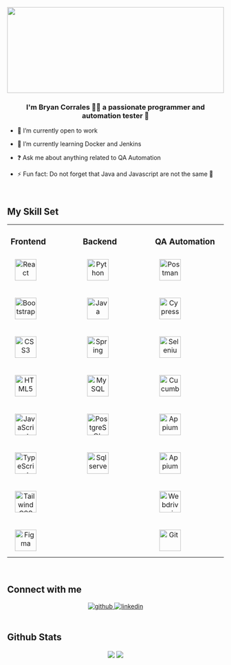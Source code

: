 <div align="center">
<img src="https://rishavanand.github.io/static/images/greetings.gif" align="center" style="width: 100%; height: 200px; object-fit: cover"/>
</div>  


### <div align="center">I'm Bryan Corrales 👨‍💻  a passionate programmer and automation tester 🚀</div>


- 🔭 I’m currently open to work


- 🌱 I’m currently learning Docker and Jenkins


- ❓ Ask me about anything related to QA Automation


- ⚡ Fun fact: Do not forget that Java and Javascript are not the same 🤡


<br/>  


## My Skill Set
<table><tr><td valign="top" width="33%">



### Frontend
<div align="center" style="display: flex; flex-wrap: wrap; gap: 20px">  
<a href="https://reactjs.org/" target="_blank"><img style="margin: 10px" src="https://profilinator.rishav.dev/skills-assets/react-original-wordmark.svg" alt="React" height="50" /></a>  
<a href="https://getbootstrap.com/docs/3.4/javascript/" target="_blank"><img style="margin: 10px" src="https://profilinator.rishav.dev/skills-assets/bootstrap-plain.svg" alt="Bootstrap" height="50" /></a>  
<a href="https://www.w3schools.com/css/" target="_blank"><img style="margin: 10px" src="https://profilinator.rishav.dev/skills-assets/css3-original-wordmark.svg" alt="CSS3" height="50" /></a>  
<a href="https://en.wikipedia.org/wiki/HTML5" target="_blank"><img style="margin: 10px" src="https://profilinator.rishav.dev/skills-assets/html5-original-wordmark.svg" alt="HTML5" height="50" /></a>  
<a href="https://www.javascript.com/" target="_blank"><img style="margin: 10px" src="https://profilinator.rishav.dev/skills-assets/javascript-original.svg" alt="JavaScript" height="50" /></a>  
<a href="https://www.typescriptlang.org/" target="_blank"><img style="margin: 10px" src="https://profilinator.rishav.dev/skills-assets/typescript-original.svg" alt="TypeScript" height="50" /></a>  
<a href="https://www.tailwindcss.com/" target="_blank"><img style="margin: 10px" src="https://profilinator.rishav.dev/skills-assets/tailwindcss.svg" alt="Tailwind CSS" height="50" /></a>  
<a href="https://www.figma.com/" target="_blank"><img style="margin: 10px" src="https://profilinator.rishav.dev/skills-assets/figma-icon.svg" alt="Figma" height="50" /></a>  
</div>

</td><td valign="top" width="33%">



### Backend
<div align="center" style="display: flex; flex-wrap: wrap; gap: 20px">  
<a href="https://www.python.org/" target="_blank"><img style="margin: 10px" src="https://profilinator.rishav.dev/skills-assets/python-original.svg" alt="Python" height="50" /></a>  
<a href="https://www.java.com/" target="_blank"><img style="margin: 10px" src="https://profilinator.rishav.dev/skills-assets/java-original-wordmark.svg" alt="Java" height="50" /></a>  
<a href="https://docs.spring.io/spring-framework/docs/3.0.x/reference/expressions.html#:~:text=The%20Spring%20Expression%20Language%20(SpEL,and%20basic%20string%20templating%20functionality." target="_blank"><img style="margin: 10px" src="https://profilinator.rishav.dev/skills-assets/springio-icon.svg" alt="Spring" height="50" /></a>
<a href="https://www.mysql.com/" target="_blank"><img style="margin: 10px" src="https://profilinator.rishav.dev/skills-assets/mysql-original-wordmark.svg" alt="MySQL" height="50" /></a>  
<a href="https://www.postgresql.org/" target="_blank"><img style="margin: 10px" src="https://profilinator.rishav.dev/skills-assets/postgresql-original-wordmark.svg" alt="PostgreSQL" height="50" /></a>  
<a href="https://www.microsoft.com/es-es/sql-server/sql-server-2019" target="_blank"><img style="margin: 10px" src="https://cdn-icons-png.flaticon.com/512/5968/5968364.png" alt="Sql server" height="50" /></a>  
</div>

</td><td valign="top" width="33%">



### QA Automation
<div align="center" style="display: flex; flex-wrap: wrap; gap: 20px">  
<a href="https://www.postman.com/" target="_blank"><img style="margin: 10px" src="https://www.svgrepo.com/download/354202/postman-icon.svg" alt="Postman" height="50" /></a>  
<a href="https://www.cypress.io/" target="_blank"><img style="margin: 10px" src="https://static-00.iconduck.com/assets.00/cypress-icon-512x512-zi8589rq.png" alt="Cypress" height="50" /></a>  
<a href="https://www.selenium.dev/" target="_blank"><img style="margin: 10px" src="https://avatars0.githubusercontent.com/u/983927?v=3&s=400" alt="Selenium" height="50" /></a>  
<a href="https://cucumber.io/" target="_blank"><img style="margin: 10px" src="https://www.svgrepo.com/show/353625/cucumber.svg" alt="Cucumber" height="50" /></a>
<a href="https://rest-assured.io/" target="_blank"><img style="margin: 10px" src="https://avatars.githubusercontent.com/u/19369327?s=280&v=4" alt="Appium" height="50" /></a>
<a href="https://appium.io/" target="_blank"><img style="margin: 10px" src="https://cdn.worldvectorlogo.com/logos/appium.svg" alt="Appium" height="50" /></a>  
<a href="https://webdriver.io/" target="_blank"><img style="margin: 10px" src="https://camo.githubusercontent.com/95f9060552c490befea503dea9b87aa13277c0d4ff0aeb18a870f52df665fed4/68747470733a2f2f7765626472697665722e696f2f6173736574732f696d616765732f726f626f742d33363737373838646436333834396335366161356362336633333262313264352e737667" alt="Webdriver.io" height="50" /></a>
<a href="https://github.com/" target="_blank"><img style="margin: 10px" src="https://profilinator.rishav.dev/skills-assets/git-scm-icon.svg" alt="Git" height="50" /></a>
</div>

</td></tr></table>  

<br/>  


## Connect with me
<div align="center">
<a href="https://github.com/jbryan98" target="_blank">
<img src=https://img.shields.io/badge/github-%2324292e.svg?&style=for-the-badge&logo=github&logoColor=white alt=github style="margin-bottom: 5px;" />
</a>
<a href="https://linkedin.com/in/bryan-corrales-840301249" target="_blank">
<img src=https://img.shields.io/badge/linkedin-%231E77B5.svg?&style=for-the-badge&logo=linkedin&logoColor=white alt=linkedin style="margin-bottom: 5px;" />
</a>  
</div>  


<br/>  


## Github Stats
<div align="center">
<img src="https://github-readme-stats.vercel.app/api?username=jbryan98&show_icons=true&count_private=true&hide_border=true" align="center" />
<img src="https://github-readme-stats.vercel.app/api/top-langs/?username=jbryan98&hide_border=true&layout=compact" align="center" />
</div>  

<br/>  


